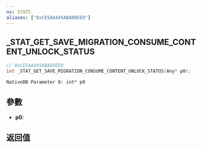 ```yaml
---
ns: STATS
aliases: ["0xCE5AA445ABA8DEE0"]
---
```

## _STAT_GET_SAVE_MIGRATION_CONSUME_CONTENT_UNLOCK_STATUS

```c
// 0xCE5AA445ABA8DEE0
int _STAT_GET_SAVE_MIGRATION_CONSUME_CONTENT_UNLOCK_STATUS(Any* p0);
```

```
NativeDB Parameter 0: int* p0
```

## 參數
* **p0**: 

## 返回值

